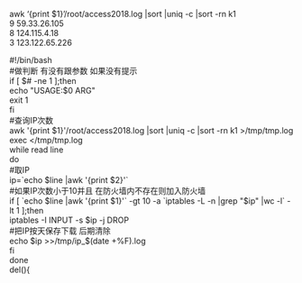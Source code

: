 awk ‘{print \$1}’/root/access2018.log \|sort \|uniq -c \|sort -rn k1  
9 59.33.26.105  
8 124.115.4.18  
3 123.122.65.226  
  
\#!/bin/bash  
\#做判断 有没有跟参数 如果没有提示  
if [ \$\# -ne 1 ];then  
echo "USAGE:\$0 ARG"  
exit 1  
fi  
\#查询IP次数  
awk '{print \$1}'/root/access2018.log \|sort \|uniq -c \|sort -rn k1
\>/tmp/tmp.log  
exec \</tmp/tmp.log  
while read line  
do  
\#取IP  
ip=\`echo \$line \|awk '{print \$2}'\`  
\#如果IP次数小于10并且 在防火墙内不存在则加入防火墙  
if [ \`echo \$line \|awk '{print \$1}'\` -gt 10 -a \`iptables -L -n \|grep
"\$ip" \|wc -l\` -lt 1 ];then  
iptables -I INPUT -s \$ip -j DROP  
\#把IP按天保存下载 后期清除  
echo \$ip \>\>/tmp/ip_\$(date +%F).log  
fi  
done  
del(){

